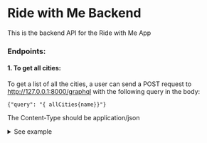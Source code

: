 # Ride with Me Backend

This is the backend API for the Ride with Me App

### Endpoints: ####

#### 1. To get all cities: ####

To get a list of all the cities, a user can send a POST request to 
    http://127.0.0.1:8000/graphql with the following query in the body:
```
{"query": "{ allCities{name}}"}
```
The Content-Type should be application/json

<details>
  <summary>See example</summary>
  
  
```
{
    "data": {
        "allCities": [
            {
                "name": "Prairie Ridge, WA"
            },
            {
                "name": "Edison, WA"
            },
            {
                "name": "Packwood, WA"
            },
            {
                "name": "Wautauga Beach, WA"
            },
            {
                "name": "Harper, WA"
            },
            {
                "name": "Telma, WA"
            }
            ]
```
</details>


